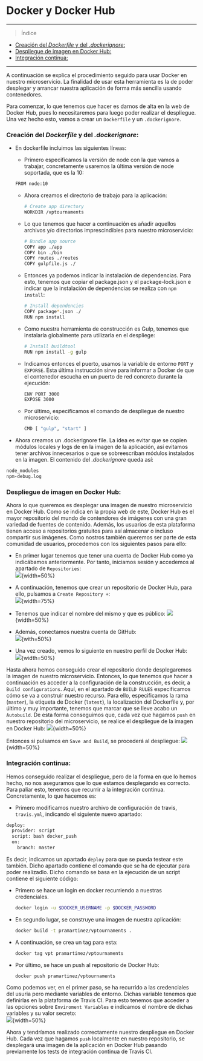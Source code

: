 # Docker y Docker Hub

___________________________________

> Índice

<!--ts-->
- [Creación del *Dockerfile* y del *.dockerignore*:](#dockerfile)
- [Despliegue de imagen en Docker Hub:](#dockerhub)
- [Integración continua:](#ci)
<!--te-->

__________________________________________

A continuación se explica el procedimiento seguido para usar Docker en nuestro microservicio. La finalidad de usar esta herramienta es la de poder desplegar y arrancar nuestra aplicación de forma más sencilla usando contenedores. 

Para comenzar, lo que tenemos que hacer es darnos de alta en la web de Docker Hub, pues lo necesitaremos para luego poder realizar el despliegue. Una vez hecho esto, vamos a crear un ```Dockerfile``` y un ```.dockerignore```.

### Creación del *Dockerfile* y del *.dockerignore*:

<a name="dockerfile"></a>

- En dockerfile incluimos las siguientes líneas:  
	- Primero especificamos la versión de node con la que vamos a trabajar, concretamente usaremos la última versión de node soportada, que es la 10:  
    ```bash
	FROM node:10
	```  
	
	- Ahora creamos el directorio de trabajo para la aplicación:  
		```bash
		# Create app directory
		WORKDIR /vptournaments
		```
	
	- Lo que tenemos que hacer a continuación es añadir aquellos archivos y/o directorios imprescindibles para nuestro microservicio:  
		```bash
		# Bundle app source
		COPY app ./app
		COPY bin ./bin
		COPY routes ./routes
		COPY gulpfile.js ./
		```

	- Entonces ya podemos indicar la instalación de dependencias. Para esto, tenemos que copiar el package.json y el package-lock.json e indicar que la instalación de dependencias se realiza con ```npm install```:  
		```bash
		# Install dependencies
		COPY package*.json ./
		RUN npm install
		```

	- Como nuestra herramienta de construcción es Gulp, tenemos que instalarla globalmente para utilizarla en el despliege:	
		```bash
		# Install buildtool
		RUN npm install -g gulp
		```

	- Indicamos entonces el puerto, usamos la variable de entorno ```PORT``` y ```EXPORSE```. Esta última instrucción sirve para informar a Docker de que el contenedor escucha en un puerto de red concreto durante la ejecución:
		```bash
		ENV PORT 3000
		EXPOSE 3000
		```

	- Por último, especificamos el comando de despliegue de nuestro microservicio:
		```bash
		CMD [ "gulp", "start" ]
		```

- Ahora creamos un .dockerignore file. La idea es evitar que se copien módulos locales y logs de en la imagen de la aplicación, así evitamos tener archivos innecesarios o que se sobreescriban módulos instalados en la imagen. El contenido del *.dockerignore* queda así:   
```bash  
node_modules
npm-debug.log
```   

### Despliegue de imagen en Docker Hub:

<a name="dockerhub"></a>

Ahora lo que queremos es desplegar una imagen de nuestro microservicio en Docker Hub. Como se indica en la propia web de este, Docker Hub es el mayor repositorio del mundo de contendores de imágenes con una gran variedad de fuentes de contenido. Además, los usuarios de esta plataforma tienen acceso a repositorios gratuitos para así almacenar o incluso compartir sus imágenes. Como nostros también queremos ser parte de esta comunidad de usuarios, procedemos con los siguientes pasos para ello:

- En primer lugar tenemos que tener una cuenta de Docker Hub como ya indicábamos anteriormente. Por tanto, iniciamos sesión y accedemos al apartado de ```Repositories```:  
![](images/docker1.png){width=50%}  

- A continuación, tenemos que crear un repositorio de Docker Hub, para ello, pulsamos a ```Create Repository +```:  
![](images/docker2.png){width=75%}  

- Tenemos que indicar el nombre del mismo y que es público:
![](images/docker3.png){width=50%}

- Además, conectamos nuestra cuenta de GitHub:  
![](images/docker4.png){with=50%} 

- Una vez creado, vemos lo siguiente en nuestro perfil de Docker Hub:  
![](images/docker5.png){width=50%}


Hasta ahora hemos conseguido crear el repositorio donde desplegaremos la imagen de nuestro microservicio. Entonces, lo que tenemos que hacer a continuación es acceder a la configuración de la construcción, es decir, a ```Build configurations```. Aquí, en el apartado de ```BUILD RULES``` especificamos cómo se va a construir nuestro recurso. Para ello, especificamos la rama (```master```), la etiqueta de Docker (```latest```), la localización del Dockerfile y, por último y muy importante, tenemos que marcar que se lleve acabo un ```Autobuild```. De esta forma conseguimos que, cada vez que hagamos ```push``` en nuestro repositorio del microservicio, se realice el despliegue de la imagen en Docker Hub:
![](images/docker6.png){width=50%}

Entonces si pulsamos en ```Save and Build```, se procederá al despliegue:
![](images/docker7.png){width=50%}


### Integración continua:

<a name="ci"></a>

Hemos conseguido realizar el despliegue, pero de la forma en que lo hemos hecho, no nos aseguramos que lo que estamos desplegando es correcto. Para paliar esto, tenemos que recurrir a la integración continua. Concretamente, lo que hacemos es:

- Primero modificamos nuestro archivo de configuración de travis, ```travis.yml```, indicando el siguiente nuevo apartado:  
```bash
deploy:
  provider: script
  script: bash docker_push
  on:
    branch: master
```  
Es decir, indicamos un apartado ```deploy``` para que se pueda testear este también. Dicho apartado contiene el comando que se ha de ejecutar para poder realizadlo. Dicho comando se basa en la ejecución de un script contiene el siguiente código:  
- Primero se hace un login en docker recurriendo a nuestras credenciales.
	```bash
	docker login -u $DOCKER_USERNAME -p $DOCKER_PASSWORD
	```  
- En segundo lugar, se construye una imagen de nuestra aplicación:  
	```bash
	docker build -t pramartinez/vptournaments .
	```  
- A continuación, se crea un tag para esta:  
	```bash
	docker tag vpt pramartinez/vptournaments
	```  
- Por último, se hace un push al repositorio de Docker Hub:  
	```bash
	docker push pramartinez/vptournaments
	```

Como podemos ver, en el primer paso, se ha recurrido a las credenciales del usuria pero mediante variables de entorno. Dichas variable tenemos que definirlas en la plataforma de Travis CI. Para esto tenemos que acceder a las opciones sobre ```Enviroment Variables``` e indicamos el nombre de dichas variables y su valor secreto:  
![](images/travis.png){width=50%}

Ahora y tendríamos realizado correctamente nuestro despliegue en Docker Hub. Cada vez que hagamos ```push``` localmente en nuestro repositorio, se desplegará una imagen de la aplicación en Docker Hub pasando previamente los tests de integración continua de Travis CI.


